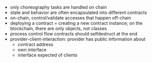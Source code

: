 - only choreography tasks are handled on chain
- state and behavior are often encapsulated into different contracts
- on-chain, control/validate accesses that happen off-chain
- deploying a contract = creating a new contract instance; on the blockchain, there are only objects, not classes
- process control flow contracts should selfdestruct at the end
- provider-client-interaction: provider has public information about
	- contract address
	- own interface
	- interface expected of clients

